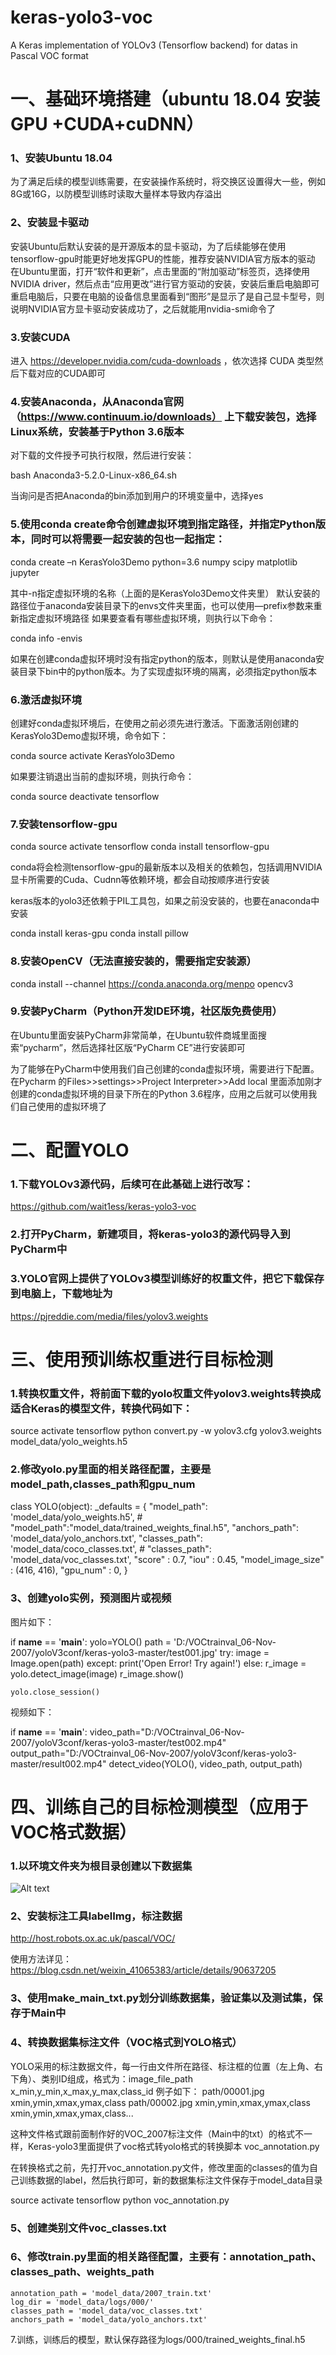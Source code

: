# keras-yolo3-voc
A Keras implementation of YOLOv3 (Tensorflow backend)  for  datas in Pascal VOC format

# 一、基础环境搭建（ubuntu 18.04 安装GPU +CUDA+cuDNN）

### 1、安装Ubuntu 18.04
为了满足后续的模型训练需要，在安装操作系统时，将交换区设置得大一些，例如8G或16G，以防模型训练时读取大量样本导致内存溢出

### 2、安装显卡驱动

安装Ubuntu后默认安装的是开源版本的显卡驱动，为了后续能够在使用tensorflow-gpu时能更好地发挥GPU的性能，推荐安装NVIDIA官方版本的驱动
在Ubuntu里面，打开“软件和更新”，点击里面的“附加驱动”标签页，选择使用NVIDIA driver，然后点击“应用更改”进行官方驱动的安装，安装后重启电脑即可
重启电脑后，只要在电脑的设备信息里面看到“图形”是显示了是自己显卡型号，则说明NVIDIA官方显卡驱动安装成功了，之后就能用nvidia-smi命令了

### 3.安装CUDA
进入 https://developer.nvidia.com/cuda-downloads  ，依次选择 CUDA 类型然后下载对应的CUDA即可

### 4.安装Anaconda，从Anaconda官网（https://www.continuum.io/downloads）  上下载安装包，选择Linux系统，安装基于Python 3.6版本
对下载的文件授予可执行权限，然后进行安装：

bash Anaconda3-5.2.0-Linux-x86_64.sh  

当询问是否把Anaconda的bin添加到用户的环境变量中，选择yes

### 5.使用conda create命令创建虚拟环境到指定路径，并指定Python版本，同时可以将需要一起安装的包也一起指定：

conda create –n KerasYolo3Demo python=3.6 numpy scipy matplotlib jupyter

其中-n指定虚拟环境的名称（上面的是KerasYolo3Demo文件夹里）
默认安装的路径位于anaconda安装目录下的envs文件夹里面，也可以使用—prefix参数来重新指定虚拟环境路径
如果要查看有哪些虚拟环境，则执行以下命令：

conda info -envis

如果在创建conda虚拟环境时没有指定python的版本，则默认是使用anaconda安装目录下bin中的python版本。为了实现虚拟环境的隔离，必须指定python版本

### 6.激活虚拟环境
创建好conda虚拟环境后，在使用之前必须先进行激活。下面激活刚创建的KerasYolo3Demo虚拟环境，命令如下：

conda source activate KerasYolo3Demo

如果要注销退出当前的虚拟环境，则执行命令：

conda source deactivate tensorflow


### 7.安装tensorflow-gpu

conda source activate tensorflow
conda install tensorflow-gpu

conda将会检测tensorflow-gpu的最新版本以及相关的依赖包，包括调用NVIDIA显卡所需要的Cuda、Cudnn等依赖环境，都会自动按顺序进行安装

keras版本的yolo3还依赖于PIL工具包，如果之前没安装的，也要在anaconda中安装

conda install keras-gpu
conda install pillow

### 8.安装OpenCV（无法直接安装的，需要指定安装源）

conda install --channel https://conda.anaconda.org/menpo opencv3

### 9.安装PyCharm（Python开发IDE环境，社区版免费使用）
在Ubuntu里面安装PyCharm非常简单，在Ubuntu软件商城里面搜索“pycharm”，然后选择社区版“PyCharm CE”进行安装即可

为了能够在PyCharm中使用我们自己创建的conda虚拟环境，需要进行下配置。在Pycharm 的Files>>settings>>Project Interpreter>>Add local 
里面添加刚才创建的conda虚拟环境的目录下所在的Python 3.6程序，应用之后就可以使用我们自己使用的虚拟环境了


# 二、配置YOLO
### 1.下载YOLOv3源代码，后续可在此基础上进行改写：
https://github.com/wait1ess/keras-yolo3-voc

### 2.打开PyCharm，新建项目，将keras-yolo3的源代码导入到PyCharm中

### 3.YOLO官网上提供了YOLOv3模型训练好的权重文件，把它下载保存到电脑上，下载地址为
https://pjreddie.com/media/files/yolov3.weights

# 三、使用预训练权重进行目标检测

### 1.转换权重文件，将前面下载的yolo权重文件yolov3.weights转换成适合Keras的模型文件，转换代码如下：

source activate tensorflow
python convert.py -w yolov3.cfg yolov3.weights model_data/yolo_weights.h5

### 2.修改yolo.py里面的相关路径配置，主要是model_path,classes_path和gpu_num

class YOLO(object):
    _defaults = {
        "model_path": 'model_data/yolo_weights.h5',
        # "model_path":"model_data/trained_weights_final.h5",
        "anchors_path": 'model_data/yolo_anchors.txt',
        "classes_path":   'model_data/coco_classes.txt',
        # "classes_path": 'model_data/voc_classes.txt',
        "score" : 0.7,
        "iou" : 0.45,
        "model_image_size" : (416, 416),
        "gpu_num" : 0,
    }

### 3、创建yolo实例，预测图片或视频

图片如下：

if __name__ == '__main__':
    yolo=YOLO()
    path = 'D:/VOCtrainval_06-Nov-2007/yoloV3conf/keras-yolo3-master/test001.jpg'
    try:
        image = Image.open(path)
    except:
        print('Open Error! Try again!')
    else:
        r_image = yolo.detect_image(image)
        r_image.show()

    yolo.close_session()

视频如下：

if __name__ == '__main__':
    video_path="D:/VOCtrainval_06-Nov-2007/yoloV3conf/keras-yolo3-master/test002.mp4"
    output_path="D:/VOCtrainval_06-Nov-2007/yoloV3conf/keras-yolo3-master/result002.mp4"
    detect_video(YOLO(), video_path, output_path)



# 四、训练自己的目标检测模型（应用于VOC格式数据）

### 1.以环境文件夹为根目录创建以下数据集

![Alt text](https://github.com/wait1ess/keras-yolo3-voc/Dir.jpg)
        
### 2、安装标注工具labelImg，标注数据

http://host.robots.ox.ac.uk/pascal/VOC/

使用方法详见：https://blog.csdn.net/weixin_41065383/article/details/90637205


### 3、使用make_main_txt.py划分训练数据集，验证集以及测试集，保存于Main中

### 4、转换数据集标注文件（VOC格式到YOLO格式）

YOLO采用的标注数据文件，每一行由文件所在路径、标注框的位置（左上角、右下角）、类别ID组成，格式为：image_file_path x_min,y_min,x_max,y_max,class_id
例子如下：
path/00001.jpg xmin,ymin,xmax,ymax,class 
path/00002.jpg xmin,ymin,xmax,ymax,class xmin,ymin,xmax,ymax,class...

这种文件格式跟前面制作好的VOC_2007标注文件（Main中的txt）的格式不一样，Keras-yolo3里面提供了voc格式转yolo格式的转换脚本 voc_annotation.py

在转换格式之前，先打开voc_annotation.py文件，修改里面的classes的值为自己训练数据的label，然后执行即可，新的数据集标注文件保存于model_data目录

source activate tensorflow
python voc_annotation.py

### 5、创建类别文件voc_classes.txt

### 6、修改train.py里面的相关路径配置，主要有：annotation_path、classes_path、weights_path

    annotation_path = 'model_data/2007_train.txt'
    log_dir = 'model_data/logs/000/'
    classes_path = 'model_data/voc_classes.txt'
    anchors_path = 'model_data/yolo_anchors.txt'

7.训练，训练后的模型，默认保存路径为logs/000/trained_weights_final.h5

